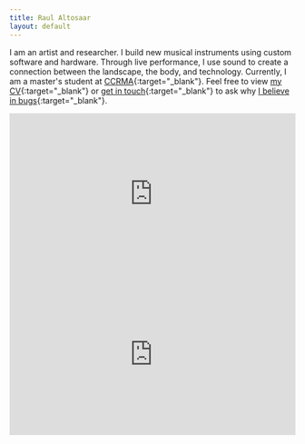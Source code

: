 ```yaml
---
title: Raul Altosaar
layout: default
---
```


I am an artist and researcher. I build new musical instruments using custom software and hardware. Through live performance, I use sound to create a connection between the landscape, the body, and technology. Currently, I am a master's student at [CCRMA](https://ccrma.stanford.edu/about){:target="_blank"}. Feel free to view [my CV](/assets/pdf/Altosaar-CV.pdf){:target="_blank"} or [get in touch](mailto:raul@ccrma.stanford.edu){:target="_blank"} to ask why [I believe in bugs](https://www.youtube.com/watch?v=jlUvfJnREO8){:target="_blank"}.
<html>

<div class="front-video" style="padding:56.25% 0 0 0;position:relative;"><iframe src="https://player.vimeo.com/video/405517329?color=ff9933&byline=0&title=0&portrait=0" style="position:absolute;top:0;left:0;width:100%;height:100%;" frameborder="0" allow="autoplay; fullscreen" allowfullscreen></iframe></div><script src="https://player.vimeo.com/api/player.js"></script>

<div class="front-video" style="padding:56.25% 0 0 0;position:relative;"><iframe src="https://player.vimeo.com/video/347904695?color=ff9933&byline=0&title=0&portrait=0" style="position:absolute;top:0;left:0;width:100%;height:100%;" frameborder="0" allow="autoplay; fullscreen" allowfullscreen></iframe></div><script src="https://player.vimeo.com/api/player.js"></script>

</html>